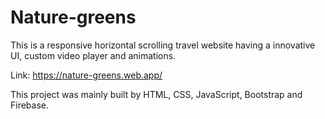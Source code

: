 # Nature-greens
This is a responsive horizontal scrolling travel website having a innovative UI, custom video player and animations.

Link: https://nature-greens.web.app/ 

This project was mainly built by HTML, CSS, JavaScript, Bootstrap and Firebase.
